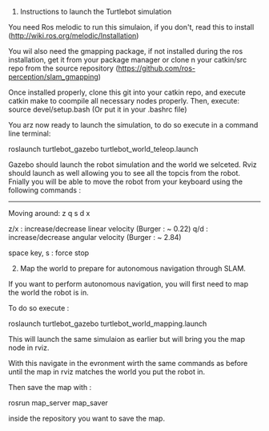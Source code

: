 1. Instructions to launch the Turtlebot simulation

You need Ros melodic to run this simulaion, if you don't, read this to install (http://wiki.ros.org/melodic/Installation)

You wil also need the gmapping package, if not installed during the ros installation, get it from your package manager or clone n your catkin/src repo from the source repository (https://github.com/ros-perception/slam_gmapping)


Once installed properly, clone this git into your catkin repo, and execute catkin make to coompile all necessary nodes properly.
Then, execute: source devel/setup.bash (Or put it in your .bashrc file)

You arz now ready to launch the simulation, to do so execute in a command line terminal:

roslaunch turtlebot_gazebo turtlebot_world_teleop.launch

Gazebo should launch the robot simulation and the world we selceted.
Rviz should launch as well allowing you to see all the topcis from the robot.
Fnially you will be able to move the robot from your keyboard using the following commands :

---------------------------
Moving around:
        z
   q    s    d
        x
        
z/x : increase/decrease linear velocity (Burger : ~ 0.22)
q/d : increase/decrease angular velocity (Burger : ~ 2.84)

space key, s : force stop

2. Map the world to prepare for autonomous navigation through SLAM.

If you want to perform autonomous navigation, you will first need to map the world the robot is in.

To do so execute : 

roslaunch turtlebot_gazebo turtlebot_world_mapping.launch

This will launch the same simulaion as earlier but will bring you the map node in rviz.

With this navigate in the evronment wirth the same commands as before until the map in rviz matches the world you put the robot in.

Then save the map with :

rosrun map_server map_saver 

inside the repository you want to save the map.


